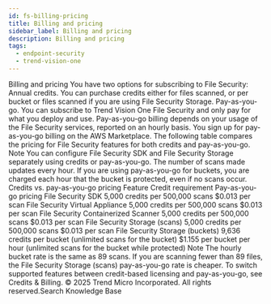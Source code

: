 ```yaml
---
id: fs-billing-pricing
title: Billing and pricing
sidebar_label: Billing and pricing
description: Billing and pricing
tags:
  - endpoint-security
  - trend-vision-one
---
```


 Billing and pricing You have two options for subscribing to File Security: Annual credits. You can purchase credits either for files scanned, or per bucket or files scanned if you are using File Security Storage. Pay-as-you-go. You can subscribe to Trend Vision One File Security and only pay for what you deploy and use. Pay-as-you-go billing depends on your usage of the File Security services, reported on an hourly basis. You sign up for pay-as-you-go billing on the AWS Marketplace. The following table compares the pricing for File Security features for both credits and pay-as-you-go. Note You can configure File Security SDK and File Security Storage separately using credits or pay-as-you-go. The number of scans made updates every hour. If you are using pay-as-you-go for buckets, you are charged each hour that the bucket is protected, even if no scans occur. Credits vs. pay-as-you-go pricing Feature Credit requirement Pay-as-you-go pricing File Security SDK 5,000 credits per 500,000 scans $0.013 per scan File Security Virtual Appliance 5,000 credits per 500,000 scans $0.013 per scan File Security Containerized Scanner 5,000 credits per 500,000 scans $0.013 per scan File Security Storage (scans) 5,000 credits per 500,000 scans $0.013 per scan File Security Storage (buckets) 9,636 credits per bucket (unlimited scans for the bucket) $1.155 per bucket per hour (unlimited scans for the bucket while protected) Note The hourly bucket rate is the same as 89 scans. If you are scanning fewer than 89 files, the File Security Storage (scans) pay-as-you-go rate is cheaper. To switch supported features between credit-based licensing and pay-as-you-go, see Credits & Billing. © 2025 Trend Micro Incorporated. All rights reserved.Search Knowledge Base